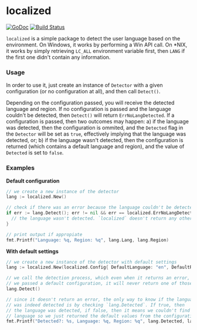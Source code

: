 # localized

[![GoDoc](https://godoc.org/github.com/patrickdappollonio/localized?status.svg)](https://godoc.org/github.com/patrickdappollonio/localized) [![Build Status](https://travis-ci.org/patrickdappollonio/localized.svg?branch=master)](https://travis-ci.org/patrickdappollonio/localized)

`localized` is a simple package to detect the user language based on the environment. On Windows, it works by performing a Win API call. On *NIX, it works by simply retrieving `LC_ALL` environment variable first, then `LANG` if the first one didn't contain any information.

### Usage

In order to use it, just create an instance of `Detector` with a given configuration (or no configuration at all), and then call `Detect()`.

Depending on the configuration passed, you will receive the detected language and region. If no configuration is passed and the language couldn't be detected, then `Detect()` will return `ErrNoLangDetected`. If a configuration is passed, then two outcomes may happen: a) if the language was detected, then the configuration is ommited, and the `Detected` flag in the `Detector` will be set as `true`, effectively implying that the language was detected, or; b) if the language wasn't detected, then the configuration is returned (which contains a default language and region), and the value of `Detected` is set to `false`.

### Examples

**Default configuration**
```go
// we create a new instance of the detector
lang := localized.New()

// check if there was an error because the language couldn't be detected
if err := lang.Detect(); err != nil && err == localized.ErrNoLangDetected {
  // the language wasn't detected. `localized` doesn't return any other error
}

// print output if appropiate
fmt.Printf("Language: %q, Region: %q", lang.Lang, lang.Region)
```

**With default settings**
```go
// we create a new instance of the detector with default settings
lang := localized.New(localized.Config{ DefaultLanguage: "en", DefaultRegion: "US" })

// we call the detection process, which even when it returns an error, since
// we passed a default configuration, it will never return one of those
lang.Detect()

// since it doesn't return an error, the only way to know if the language
// was indeed detected is by checking `lang.Detected`. If true, then
// the language was detected, if false, then it means we couldn't find a
// language so we just returned the default values from the configuration
fmt.Printf("Detected?: %s, Language: %q, Region: %q", lang.Detected, lang.Lang, lang.Region)
```
